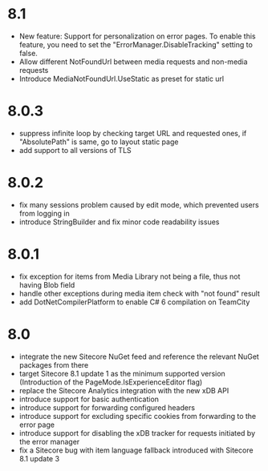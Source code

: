 # 8.1

- New feature: Support for personalization on error pages. To enable this feature, you need to set the "ErrorManager.DisableTracking" setting to false.
- Allow different NotFoundUrl between media requests and non-media requests
- Introduce MediaNotFoundUrl.UseStatic as preset for static url

# 8.0.3

- suppress infinite loop by checking target URL and requested ones, if "AbsolutePath" is same, go to layout static page
- add support to all versions of TLS

# 8.0.2

- fix many sessions problem caused by edit mode, which prevented users from logging in
- introduce StringBuilder and fix minor code readability issues 

# 8.0.1

- fix exception for items from Media Library not being a file, thus not having Blob field
- handle other exceptions during media item check with "not found" result
- add DotNetCompilerPlatform to enable C# 6 compilation on TeamCity

# 8.0

- integrate the new Sitecore NuGet feed and reference the relevant NuGet packages from there
- target Sitecore 8.1 update 1 as the minimum supported version (Introduction of the PageMode.IsExperienceEditor flag)
- replace the Sitecore Analytics integration with the new xDB API
- introduce support for basic authentication
- introduce support for forwarding configured headers
- introduce support for excluding specific cookies from forwarding to the error page
- introduce support for disabling the xDB tracker for requests initiated by the error manager
- fix a Sitecore bug with item language fallback introduced with Sitecore 8.1 update 3 

